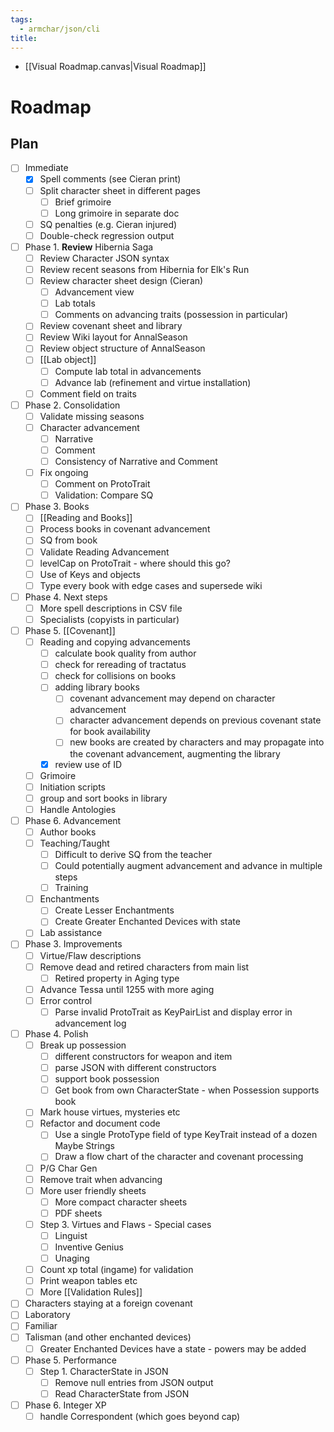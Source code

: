 ```yaml
---
tags:
  - armchar/json/cli
title:
---
```


+ [[Visual Roadmap.canvas|Visual Roadmap]]

# Roadmap


## Plan

+ [ ] Immediate
	+ [x] Spell comments (see Cieran print)
	+ [ ] Split character sheet in different pages
		+ [ ] Brief grimoire
		+ [ ] Long grimoire in separate doc
	+ [ ] SQ penalties (e.g. Cieran injured)
	+ [ ] Double-check regression output
+ [ ] Phase 1.  **Review** Hibernia Saga
	+ [ ] Review Character JSON syntax
	+ [ ] Review recent seasons from Hibernia  for Elk's Run
	+ [ ] Review character sheet design (Cieran)
		+ [ ] Advancement view
		+ [ ] Lab totals
		+ [ ] Comments on advancing traits (possession in particular)
	+ [ ] Review covenant sheet and library
	+ [ ] Review Wiki layout for AnnalSeason
	+ [ ] Review object structure of AnnalSeason 
	+ [ ] [[Lab object]]
		+ [ ] Compute lab total in advancements
		+ [ ] Advance lab (refinement and virtue installation)
	+ [ ] Comment field on traits
+ [ ] Phase 2. Consolidation
	+ [ ] Validate missing seasons
	+ [ ] Character advancement
		+ [ ] Narrative 
		+ [ ] Comment
		+ [ ] Consistency of Narrative and Comment
	+ [ ] Fix ongoing
		+ [ ] Comment on ProtoTrait
		+ [ ] Validation: Compare SQ
+ [ ] Phase 3. Books
	+ [ ] [[Reading and Books]]
	+ [ ] Process books in covenant advancement
	+ [ ] SQ from book
	+ [ ] Validate Reading Advancement
	+ [ ] levelCap on ProtoTrait - where should this go?
	+ [ ] Use of Keys and objects
	+ [ ] Type every book with edge cases and supersede wiki
+ [ ] Phase 4. Next steps
	+ [ ] More spell descriptions in CSV file
	+ [ ] Specialists (copyists in particular)
+ [ ] Phase 5. [[Covenant]]
	+ [ ] Reading and copying advancements
		+ [ ] calculate book quality from author
		+ [ ] check for rereading of tractatus
		+ [ ] check for collisions on books
		+ [ ] adding library books
			+ [ ] covenant advancement may depend on character advancement
			+ [ ] character advancement depends on previous covenant state for book availability
			+ [ ] new books are created by characters and may propagate into the covenant advancement, augmenting the library
		+ [x] review use of ID
	+ [ ] Grimoire
	+ [ ] Initiation scripts
	+ [ ] group and  sort books in library
	+ [ ] Handle Antologies
+ [ ] Phase 6. Advancement 
	+ [ ] Author books
	+ [ ] Teaching/Taught
		+ [ ] Difficult to derive SQ from the teacher
		+ [ ] Could potentially augment advancement and advance in multiple steps
		+ [ ] Training
	+ [ ] Enchantments
		+ [ ] Create Lesser Enchantments
		+ [ ] Create Greater Enchanted Devices with state
	+ [ ] Lab assistance
+ [ ] Phase 3. Improvements
	+ [ ] Virtue/Flaw descriptions
	+ [ ] Remove dead and retired characters from main list
		+ [ ] Retired property in Aging type
	+ [ ] Advance Tessa until 1255 with more aging
	+ [ ] Error control
		+ [ ] Parse invalid ProtoTrait as KeyPairList and display error in advancement log
+ [ ] Phase 4. Polish
	+ [ ] Break up possession
		+ [ ] different constructors for weapon and item
		+ [ ] parse JSON with different constructors
		+ [ ] support book possession
		+ [ ] Get book from own CharacterState - when Possession supports book
	+ [ ] Mark house virtues, mysteries etc
	+ [ ] Refactor and document code
		+ [ ] Use a single ProtoType field of type KeyTrait instead of a dozen Maybe Strings
		+ [ ] Draw a flow chart of the character and covenant processing
	+ [ ] P/G Char Gen
	+ [ ] Remove trait when advancing
	+ [ ] More user friendly sheets
		+ [ ] More compact character sheets
		+ [ ] PDF sheets
	+ [ ] Step 3. Virtues and Flaws - Special cases
		+ [ ] Linguist
		+ [ ] Inventive Genius
		+ [ ] Unaging
	+ [ ] Count xp total (ingame) for validation
	+ [ ] Print weapon tables etc
	+ [ ] More [[Validation Rules]]
+ [ ] Characters staying at a foreign covenant
+ [ ] Laboratory
+ [ ] Familiar
+ [ ] Talisman (and other enchanted devices)
	+ [ ] Greater Enchanted Devices have a state - powers may be added
+ [ ] Phase 5. Performance
	+ [ ] Step 1.  CharacterState in JSON
		+ [ ] Remove null entries from JSON output
		+ [ ] Read CharacterState from JSON
+ [ ] Phase 6. Integer XP
	+ [ ] handle Correspondent (which goes beyond cap)
